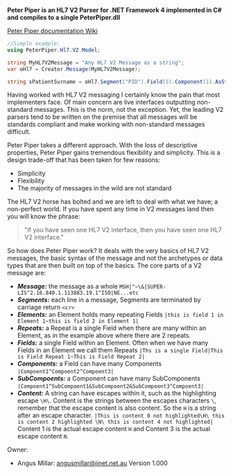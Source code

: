 **Peter Piper is an HL7 V2 Parser for .NET Framework 4 implemented in C# and compiles to a single PeterPiper.dll**

[Peter Piper documentation Wiki](https://github.com/angusmillar/PeterPiper/wiki)

```C#
//Simple example:
using PeterPiper.Hl7.V2.Model;

string MyHL7V2Message = "Any HL7 V2 Message as a string";
var oHl7 = Creator.Message(MyHL7V2Message);

string sPatientSurname = oHl7.Segment("PID").Field(5).Component(1).AsString;

```

Having worked with HL7 V2 messaging I certainly know the pain that most implementers face. Of main concern are live interfaces outputting non-standard messages. This is the norm, not the exception. Yet, the leading V2 parsers tend to be written on the premise that all messages will be standards compliant and make working with non-standard messages difficult.

Peter Piper takes a different approach. With the loss of descriptive properties, Peter Piper gains tremendous flexibility and simplicity. This is a design trade-off that has been taken for few reasons:

* Simplicity
* Flexibility
* The majority of messages in the wild are not standard

The HL7 V2 horse has bolted and we are left to deal with what we have; a non-perfect world. If you have spent any time in V2 messages land then you will know the phrase:
> "If you have seen one HL7 V2 interface, then you have seen one HL7 V2 interface."

So how does Peter Piper work? It deals with the very basics of HL7 V2 messages, the basic syntax of the message and not the archetypes or data types that are then built on top of the basics. The core parts of a V2 message are:

* ***Message:*** the message as a whole ```MSH|^~\&|SUPER-LIS^2.16.840.1.113883.19.1^ISO|NE...etc```
* ***Segments:*** each line in a message, Segments are terminated by carriage return ```<cr>```
* ***Elements:*** an Element holds many repeating Fields 
```|this is field 1 in Element 1~this is field 2 in Element 1|```  
* ***Repeats:*** a Repeat is a single Field when there are many within an Element, as in the example above where there are 2 repeats. 
* ***Fields:*** a single Field within an Element. Often when we have many Fields in an Element we call them Repeats ```|Ths is a single Field|This is Field Repeat 1~This is Field Repeat 2|``` 
* ***Components:*** a Field can have many Components ```|Compoent1^Compoent2^Compoent3|```
* ***SubCompoents:*** a Component can have many SubComponents ```|Compoent1^SubCompoent1&SubCompoent2&SubCompoent3^Compoent3|``` 
* ***Content:*** A string can have escapes within it, such as the highlighting escape ```\H\```. Content is the strings between the escapes characters ```\```, remember that the escape content is also content. So the ```H``` is a string after an escape character.  ```|This is content 0 not highlighted\H\ this is content 2 highlighted \N\ this is content 4 not highlighted|``` Content 1 is the actual escape content ```H``` and Content 3 is the actual escape content ```N```. 


Owner:

* Angus Millar: angusmillar@iinet.net.au
Version 1.000